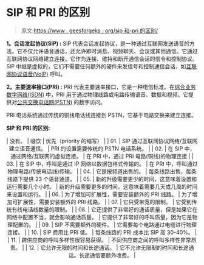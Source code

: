 # SIP 和 PRI 的区别

> 原文:[https://www . geesforgeks . org/sip 和-pri 的区别/](https://www.geeksforgeeks.org/difference-between-sip-and-pri/)

**1。会话发起协议(SIP) :**
SIP 代表会话发起协议，是一种通过互联网发送语音的方法。它不仅允许语音通话，还允许即时消息、视频聊天、会议或其他通信。它通过互联网协议网络建立连接。它作为连接、维持和断开通信会话的信令和控制协议。SIP 中继是虚拟的，它们不需要任何额外的硬件来发信号和控制通信会话，如[互联网协议语音(VoIP)](https://www.geeksforgeeks.org/voice-over-internet-protocol-voip/) 呼叫。

**2。主要速率接口(PRI) :**
PRI 代表主要速率接口，它是一种电信标准。在[综合业务数字网络(ISDN)](https://www.geeksforgeeks.org/integrated-services-digital-network-isdn/) 中，PRI 用于通过物理线路或电路传输语音、数据和视频。它提供对[公共交换电话网(PSTN)](https://www.geeksforgeeks.org/what-are-voip-pstn-and-pots/) 的数字访问。

PRI 电话系统通过传统的铜线电话线连接到 PSTN，它基于电路交换来建立连接。

**SIP 和 PRI 的区别:**

<center>

| 没有。 | 啜饮 | 优先（priority 的缩写） |
| 01. | SIP 通过互联网协议网络/互联网建立语音通信。 | PRI 的设置需要传统的 PSTN 电话系统。 |
| 02. | 在 SIP 中，通过网络/互联网的虚拟连接。 | 在 PRI 中，通过 PRI 电路(铜线)的物理连接 |
| 03. | 在 SIP 中，呼叫是通过 IP 网络以数据包格式传输的。 | 在 PRI 中，呼叫通过物理电路(传统电话线)传输。 |
| 04. | 它是按频道出售的。 | 每条线路出售，每条线路下提供 23 个语音通道。 |
| 05. | 新的升级需要更少的时间，这意味着设置和运行需要几个小时。 | 新的升级需要更多的时间，这意味着需要几天或几周的时间来设置和运行。 |
| 06. | 为了增加可扩展性，需要安装额外的 PRI 线路。 | 为了增加可扩展性，需要安装额外的 PRI 线路。 |
| 07. | 它只受带宽的限制。 | 它受到传统有线电话线数量的限制。 |
| 08. | 它还提供了非常好的通话质量，但是如果它在网络中配置不当，就会影响通话质量。 | 它提供了非常好的呼叫质量，因为它是物理配置的。 |
| 09. | SIP 不需要额外的硬件。 | 它需要每个电路通过电缆进行物理连接。 |
| 10. | SIP 费用比 PRI 低。 | 每条线路的 PRI 成本比 SIP 高 30-40%。 |
| 11. | 跨供应商的呼叫多样性很容易获得。 | 不同供应商之间的呼叫多样性非常昂贵。 |
| 12. | 它允许无限的时间和长途通话。 | 它不允许无限制的时间和长途通话。长途通信要额外收费。 |

</center>